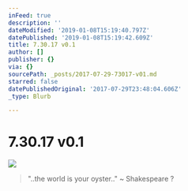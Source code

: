 ```yaml
---
inFeed: true
description: ''
dateModified: '2019-01-08T15:19:40.797Z'
datePublished: '2019-01-08T15:19:42.609Z'
title: 7.30.17 v0.1
author: []
publisher: {}
via: {}
sourcePath: _posts/2017-07-29-73017-v01.md
starred: false
datePublishedOriginal: '2017-07-29T23:48:04.606Z'
_type: Blurb

---
```

# 7.30.17 v0.1
![](https://the-grid-user-content.s3-us-west-2.amazonaws.com/d02a9830-ce7c-42a0-a289-370d3947a911.jpg)

> "..the world is your oyster.." ~ Shakespeare ?